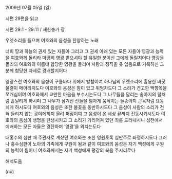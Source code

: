 2009년 07월 05일 (일)

시편 29편을 읽고



시편 29:1 - 29:11 / 새찬송가  장


우렛소리를 들으며 여호와의 음성을 찬양하는 노래 


너희 땅과 하늘의 권세 있는 자들아 그리고 그 권세 아래 있는 모든 자들아 
영광과 능력을 여호와께 돌리라 
마땅히 영광 받으셔야 할 유일한 분이신 그에게 돌릴지어다 
영광을 돌리되 여호와의 이름에 합당한 영광을 돌리며
사랑과 정직을 옷 입음으로 거룩하신 그분께 합당한 자세로 경배할지어다

영광스런 여호와의 음성이 구름바다 위에서 발함이여 
하나님의 우렛소리에 흉용한 바닷물결이 메아리치도다 
여호와의 음성은 힘이 있고 위엄차도다 
그 소리가 견고한 백향목을 쪼개심이여 
여호와께서 교만한 마음을 부수시는도다 
그 나무들을 달리는 송아지의 털처럼 흩날리게 하시며 
그 나무가 심겨진 산들을 힘차게 움직이는 들송아지 근육처럼 요동치게 하시도다 
여호와의 음성은 또한 불꽃을 동반하시도다
그 음성이 사람의 소리가 전혀 들리지 않는 광야에까지 울려 퍼짐이여 
그 음성이 온 세상 끝까지 진동시키시도다 
여호와의 음성이 생명을 탄생시키고 그 소리가 가리어져 있던 죄를 드러내시니 
성전에서 예배하는 모든 자들은 경탄하며 ‘영광’을 외치는도다 

대홍수의 심판 때 주관자로 계셨던 여호와는 또한 영원토록 심판주로 좌정하시도다 
그러나 홍수심판이 노아의 가족에게 구원이 됨과 같이 
여호와의 음성은 자기 백성에게 구원의 능력이 됨이니 
여호와께서는 자기 백성에게 평강의 복을 주시리로다

해석도움





(no)
